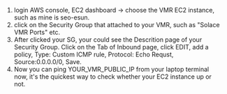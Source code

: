
1. login AWS console, EC2 dashboard -> choose the VMR EC2 instance, such as mine is seo-esun.
2. click on the Security Group that attached to your VMR, such as "Solace VMR Ports" etc.
3. After clicked your SG, your could see the Descrition page of your Security Group. Click on the Tab of Inbound page, click EDIT,  add a policy, Type: Custom ICMP rule, Protocol: Echo Requst, Source:0.0.0.0/0, Save.
4. Now you can ping YOUR_VMR_PUBLIC_IP from your laptop terminal now, it's the quickest way to check whether your EC2 instance up or not.
